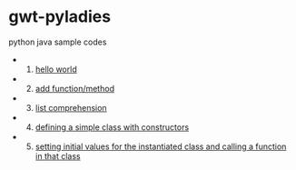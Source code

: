 # gwt-pyladies
python java sample codes

- 1. [hello world](https://github.com/codemickeycode/gwt-pyladies/blob/master/HelloWorld.java)
- 2. [add function/method](https://github.com/codemickeycode/gwt-pyladies/blob/master/Add.java)
- 3. [list comprehension](https://github.com/codemickeycode/gwt-pyladies/blob/master/List.java)
- 4. [defining a simple class with constructors](https://github.com/codemickeycode/gwt-pyladies/blob/master/PyLady.java)
- 5. [setting initial values for the instantiated class and calling a function in that class](https://github.com/codemickeycode/gwt-pyladies/blob/master/SayHi.java)
